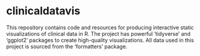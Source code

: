 # clinicaldatavis
This repository contains code and resources for producing interactive static visualizations of clinical data in R. The project has powerful ‘tidyverse’ and ‘ggplot2’ packages to create high-quality visualizations. All data used in this project is sourced from the ‘formatters’ package.
